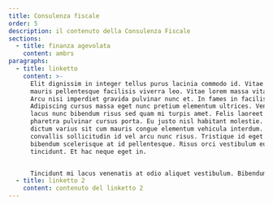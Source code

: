 ```yaml
---
title: Consulenza fiscale
order: 5
description: il contenuto della Consulenza Fiscale
sections:
  - title: finanza agevolata
    content: ambrs
paragraphs:
  - title: linketto
    content: >-
      Elit dignissim in integer tellus purus lacinia commodo id. Vitae sit
      mauris pellentesque facilisis viverra leo. Vitae lorem massa vitae eget.
      Arcu nisi imperdiet gravida pulvinar nunc et. In fames in facilisi urna.
      Adipiscing cursus massa eget nunc pretium elementum ultrices. Venenatis
      lacus nunc bibendum risus sed quam mi turpis amet. Felis laoreet in
      pharetra pulvinar cursus porta. Eu justo nisl habitant molestie. Cras
      dictum varius sit cum mauris congue elementum vehicula interdum. Nulla
      convallis sollicitudin id vel arcu nunc risus. Tristique id eget porttitor
      bibendum scelerisque at id pellentesque. Risus orci vestibulum euismod
      tincidunt. Et hac neque eget in.


      Tincidunt mi lacus venenatis at odio aliquet vestibulum. Bibendum et eros suspendisse sit sit scelerisque semper fames. Pharetra urna id mollis massa in nulla feugiat tellus. Nunc lorem massa risus vulputate a integer est id. Facilisis.
  - title: linketto 2
    content: contenuto del linketto 2
---
```

